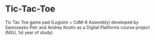 # Tic-Tac-Toe
Tic Tac Toe game pad (Logisim + CdM-8 Assembly)
developed by Samoseyko Petr and Andrey Kostin
as a Digital Platforms course project
(NSU, 1st year of study)
